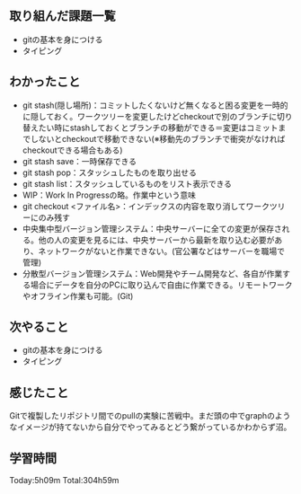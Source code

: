 ## 取り組んだ課題一覧
 - gitの基本を身につける
 - タイピング
## わかったこと
 - git stash(隠し場所)：コミットしたくないけど無くなると困る変更を一時的に隠しておく。ワークツリーを変更したけどcheckoutで別のブランチに切り替えたい時にstashしておくとブランチの移動ができる＝変更はコミットまでしないとcheckoutで移動できない(※移動先のブランチで衝突がなければcheckoutできる場合もある)
 - git stash save：一時保存できる
 - git stash pop：スタッシュしたものを取り出せる
 - git stash list：スタッシュしているものをリスト表示できる
 - WIP：Work In Progressの略。作業中という意味
 - git checkout <ファイル名>：インデックスの内容を取り消してワークツリーにのみ残す
 - 中央集中型バージョン管理システム：中央サーバーに全ての変更が保存される。他の人の変更を見るには、中央サーバーから最新を取り込む必要があり、ネットワークがないと作業できない。(官公署などはサーバーを職場で管理)
 - 分散型バージョン管理システム：Web開発やチーム開発など、各自が作業する場合にデータを自分のPCに取り込んで自由に作業できる。リモートワークやオフライン作業も可能。(Git)
## 次やること
 - gitの基本を身につける
 - タイピング
## 感じたこと
Gitで複製したリポジトリ間でのpullの実験に苦戦中。まだ頭の中でgraphのようなイメージが持てないから自分でやってみるとどう繋がっているかわからず沼。
## 学習時間
Today:5h09m  Total:304h59m